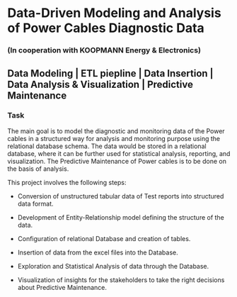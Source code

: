 # Data-Driven Modeling and Analysis of Power Cables Diagnostic Data
### (In cooperation with KOOPMANN Energy & Electronics)


## Data Modeling | ETL piepline | Data Insertion | Data Analysis & Visualization | Predictive Maintenance

### Task

The main goal is to model the diagnostic and monitoring data of the Power cables in a structured way for analysis and monitoring purpose using
the relational database schema. The data would be stored in a relational database, where it can be further used for statistical analysis, reporting, and visualization. The Predictive Maintenance of Power cables is to be done on the basis of analysis.

This project involves the following steps:

* Conversion of unstructured tabular data of Test reports into structured data format.

* Development of Entity-Relationship model defining the structure of the data.

* Configuration of relational Database and creation of tables.

* Insertion of data from the excel files into the Database.

* Exploration and Statistical Analysis of data through the Database.

* Visualization of insights for the stakeholders to take the right decisions about Predictive Maintenance.
